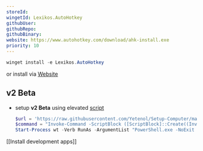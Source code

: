 ```yaml
---
storeId: 
wingetId: Lexikos.AutoHotkey
githubUser: 
githubRepo: 
githubBinary: 
website: https://www.autohotkey.com/download/ahk-install.exe
priority: 10
---
```



```powershell
winget install -e Lexikos.AutoHotkey
```

or install via [Website](https://www.autohotkey.com/download/ahk-install.exe)

## v2 Beta
- setup **v2 Beta** using elevated [script](../scripts/Setup-AutoHotkey-2.ps1)
  ```powershell
  $url = 'https://raw.githubusercontent.com/Yetenol/Setup-Computer/main/script/Setup-AutoHotkey-2.ps1'
  $command = "Invoke-Command -ScriptBlock ([ScriptBlock]::Create((Invoke-WebRequest -Uri $url)))"
  Start-Process wt -Verb RunAs -ArgumentList "PowerShell.exe -NoExit -Command $command"
  ```


[[Install development apps]]